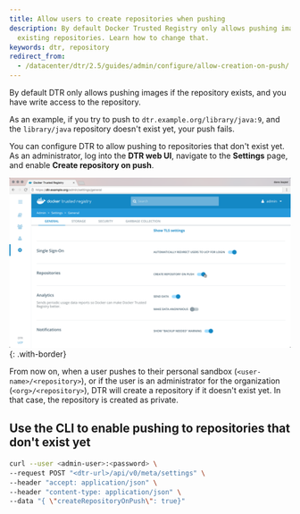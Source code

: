 ```yaml
---
title: Allow users to create repositories when pushing
description: By default Docker Trusted Registry only allows pushing images to
  existing repositories. Learn how to change that.
keywords: dtr, repository
redirect_from:
  - /datacenter/dtr/2.5/guides/admin/configure/allow-creation-on-push/
---
```


By default DTR only allows pushing images if the repository exists, and you
have write access to the repository.

As an example, if you try to push to `dtr.example.org/library/java:9`, and the
`library/java` repository doesn't exist yet, your push fails.

You can configure DTR to allow pushing to repositories that don't exist yet.
As an administrator, log into the **DTR web UI**, navigate to the **Settings**
page, and enable **Create repository on push**.

![DTR settings page](../../images/create-on-push-1.png){: .with-border}

From now on, when a user pushes to their personal sandbox
(`<user-name>/<repository>`), or if the user is an administrator for the
organization (`<org>/<repository>`), DTR will create a repository if it doesn't
exist yet. In that case, the repository is created as private.

## Use the CLI to enable pushing to repositories that don't exist yet

```bash
curl --user <admin-user>:<password> \
--request POST "<dtr-url>/api/v0/meta/settings" \
--header "accept: application/json" \
--header "content-type: application/json" \
--data "{ \"createRepositoryOnPush\": true}"
```
